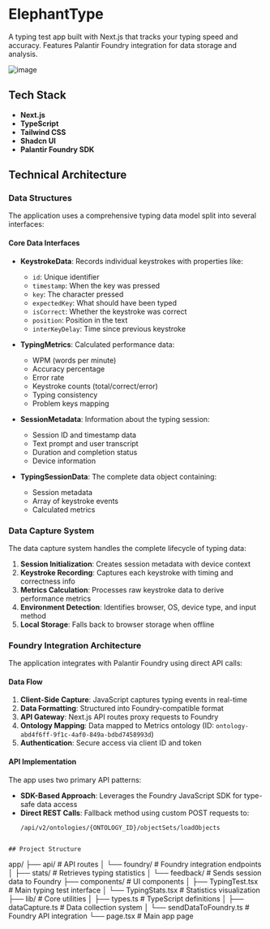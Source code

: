 # ElephantType

A typing test app built with Next.js that tracks your typing speed and accuracy. Features Palantir Foundry integration for data storage and analysis.

![image](https://github.com/user-attachments/assets/b896425f-8b49-4e86-be3b-6104b4ef45cb)


## Tech Stack

- **Next.js**
- **TypeScript**
- **Tailwind CSS**
- **Shadcn UI**
- **Palantir Foundry SDK**

## Technical Architecture

### Data Structures

The application uses a comprehensive typing data model split into several interfaces:

#### Core Data Interfaces

- **KeystrokeData**: Records individual keystrokes with properties like:
  - `id`: Unique identifier
  - `timestamp`: When the key was pressed
  - `key`: The character pressed
  - `expectedKey`: What should have been typed
  - `isCorrect`: Whether the keystroke was correct
  - `position`: Position in the text
  - `interKeyDelay`: Time since previous keystroke

- **TypingMetrics**: Calculated performance data:
  - WPM (words per minute)
  - Accuracy percentage
  - Error rate
  - Keystroke counts (total/correct/error)
  - Typing consistency
  - Problem keys mapping

- **SessionMetadata**: Information about the typing session:
  - Session ID and timestamp data
  - Text prompt and user transcript
  - Duration and completion status
  - Device information

- **TypingSessionData**: The complete data object containing:
  - Session metadata
  - Array of keystroke events
  - Calculated metrics

### Data Capture System

The data capture system handles the complete lifecycle of typing data:

1. **Session Initialization**: Creates session metadata with device context
2. **Keystroke Recording**: Captures each keystroke with timing and correctness info
3. **Metrics Calculation**: Processes raw keystroke data to derive performance metrics
4. **Environment Detection**: Identifies browser, OS, device type, and input method
5. **Local Storage**: Falls back to browser storage when offline

### Foundry Integration Architecture

The application integrates with Palantir Foundry using direct API calls:

#### Data Flow

1. **Client-Side Capture**: JavaScript captures typing events in real-time
2. **Data Formatting**: Structured into Foundry-compatible format
3. **API Gateway**: Next.js API routes proxy requests to Foundry
4. **Ontology Mapping**: Data mapped to Metrics ontology (ID: `ontology-abd4f6ff-9f1c-4af0-849a-bdbd7458993d`)
5. **Authentication**: Secure access via client ID and token

#### API Implementation

The app uses two primary API patterns:

- **SDK-Based Approach**: Leverages the Foundry JavaScript SDK for type-safe data access
- **Direct REST Calls**: Fallback method using custom POST requests to:
  ```
  /api/v2/ontologies/{ONTOLOGY_ID}/objectSets/loadObjects
```

## Project Structure

```
app/
├── api/                  # API routes
│   └── foundry/          # Foundry integration endpoints
│       ├── stats/        # Retrieves typing statistics
│       └── feedback/     # Sends session data to Foundry
├── components/           # UI components
│   ├── TypingTest.tsx    # Main typing test interface
│   └── TypingStats.tsx   # Statistics visualization
├── lib/                  # Core utilities
│   ├── types.ts          # TypeScript definitions
│   ├── dataCapture.ts    # Data collection system
│   └── sendDataToFoundry.ts  # Foundry API integration
└── page.tsx              # Main app page
```
